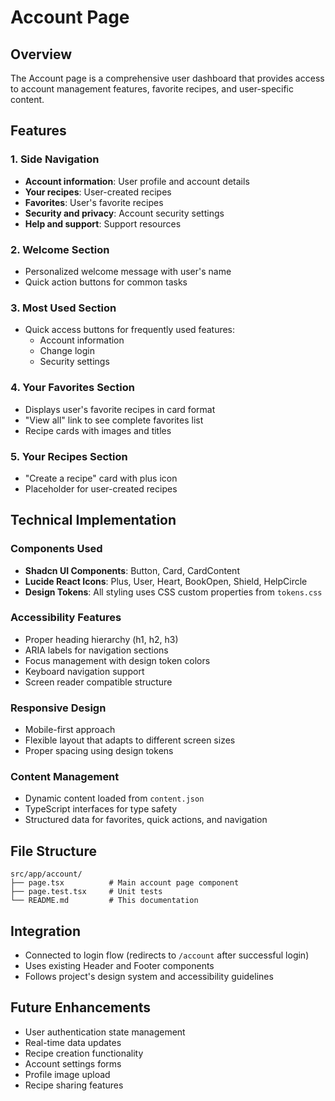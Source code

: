 # Account Page

## Overview
The Account page is a comprehensive user dashboard that provides access to account management features, favorite recipes, and user-specific content.

## Features

### 1. Side Navigation
- **Account information**: User profile and account details
- **Your recipes**: User-created recipes
- **Favorites**: User's favorite recipes
- **Security and privacy**: Account security settings
- **Help and support**: Support resources

### 2. Welcome Section
- Personalized welcome message with user's name
- Quick action buttons for common tasks

### 3. Most Used Section
- Quick access buttons for frequently used features:
  - Account information
  - Change login
  - Security settings

### 4. Your Favorites Section
- Displays user's favorite recipes in card format
- "View all" link to see complete favorites list
- Recipe cards with images and titles

### 5. Your Recipes Section
- "Create a recipe" card with plus icon
- Placeholder for user-created recipes

## Technical Implementation

### Components Used
- **Shadcn UI Components**: Button, Card, CardContent
- **Lucide React Icons**: Plus, User, Heart, BookOpen, Shield, HelpCircle
- **Design Tokens**: All styling uses CSS custom properties from `tokens.css`

### Accessibility Features
- Proper heading hierarchy (h1, h2, h3)
- ARIA labels for navigation sections
- Focus management with design token colors
- Keyboard navigation support
- Screen reader compatible structure

### Responsive Design
- Mobile-first approach
- Flexible layout that adapts to different screen sizes
- Proper spacing using design tokens

### Content Management
- Dynamic content loaded from `content.json`
- TypeScript interfaces for type safety
- Structured data for favorites, quick actions, and navigation

## File Structure
```
src/app/account/
├── page.tsx          # Main account page component
├── page.test.tsx     # Unit tests
└── README.md         # This documentation
```

## Integration
- Connected to login flow (redirects to `/account` after successful login)
- Uses existing Header and Footer components
- Follows project's design system and accessibility guidelines

## Future Enhancements
- User authentication state management
- Real-time data updates
- Recipe creation functionality
- Account settings forms
- Profile image upload
- Recipe sharing features 